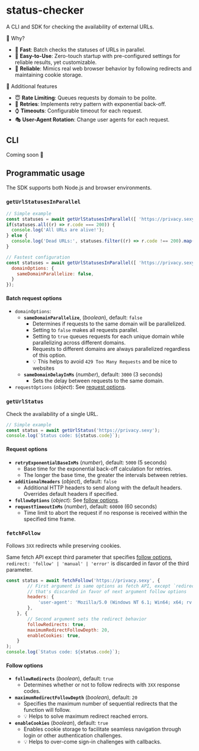 # status-checker

A CLI and SDK for checking the availability of external URLs.

🧐 Why?

- 🏃 **Fast**: Batch checks the statuses of URLs in parallel.
- 🤖 **Easy-to-Use**: Zero-touch startup with pre-configured settings for reliable results, yet customizable.
- 🤞 **Reliable**: Mimics real web browser behavior by following redirects and maintaining cookie storage.

🍭 Additional features

- 😇 **Rate Limiting**: Queues requests by domain to be polite.
- 🔁 **Retries**: Implements retry pattern with exponential back-off.
- ⌚ **Timeouts**: Configurable timeout for each request.
- 🎭️ **User-Agent Rotation**: Change user agents for each request.

## CLI

Coming soon 🚧

## Programmatic usage

The SDK supports both Node.js and browser environments.

### `getUrlStatusesInParallel`

```js
// Simple example
const statuses = await getUrlStatusesInParallel([ 'https://privacy.sexy', /* ... */ ]);
if(statuses.all((r) => r.code === 200)) {
  console.log('All URLs are alive!');
} else {
  console.log('Dead URLs:', statuses.filter((r) => r.code !== 200).map((r) => r.url));
}

// Fastest configuration
const statuses = await getUrlStatusesInParallel([ 'https://privacy.sexy', /* ... */ ], {
  domainOptions: {
    sameDomainParallelize: false,
  }
});
```

#### Batch request options

- `domainOptions`:
  - **`sameDomainParallelize`**, (*boolean*), default: `false`
    - Determines if requests to the same domain will be parallelized.
    - Setting to `false` makes all requests parallel.
    - Setting to `true` queues requests for each unique domain while parallelizing across different domains.
    - Requests to different domains are always parallelized regardless of this option.
    - 💡 This helps to avoid `429 Too Many Requests` and be nice to websites
  - **`sameDomainDelayInMs`** (*number*), default: `3000` (3 seconds)
    - Sets the delay between requests to the same domain.
- `requestOptions` (*object*): See [request options](#request-options).

### `getUrlStatus`

Check the availability of a single URL.

```js
// Simple example
const status = await getUrlStatus('https://privacy.sexy');
console.log(`Status code: ${status.code}`);
```

#### Request options

- **`retryExponentialBaseInMs`** (*number*), default: `5000` (5 seconds)
  - Base time for the exponential back-off calculation for retries.
  - The longer the base time, the greater the intervals between retries.
- **`additionalHeaders`** (*object*), default: `false`
  - Additional HTTP headers to send along with the default headers. Overrides default headers if specified.
- **`followOptions`** (*object*): See [follow options](#follow-options).
- **`requestTimeoutInMs`**  (*number*), default: `60000` (60 seconds)
  - Time limit to abort the request if no response is received within the specified time frame.

### `fetchFollow`

Follows `3XX` redirects while preserving cookies.

Same fetch API except third parameter that specifies [follow options](#follow-options), `redirect: 'follow' | 'manual' | 'error'` is discarded in favor of the third parameter.

```js
const status = await fetchFollow('https://privacy.sexy', {
        // First argument is same options as fetch API, except `redirect` options
        // that's discarded in favor of next argument follow options
        headers: {
            'user-agent': 'Mozilla/5.0 (Windows NT 6.1; Win64; x64; rv:47.0) Gecko/20100101 Firefox/47.0'
        },
    }, {
        // Second argument sets the redirect behavior
        followRedirects: true,
        maximumRedirectFollowDepth: 20,
        enableCookies: true,
    }
);
console.log(`Status code: ${status.code}`); 
```

#### Follow options

- **`followRedirects`** (*boolean*), default: `true`
  - Determines whether or not to follow redirects with `3XX` response codes.
- **`maximumRedirectFollowDepth`** (*boolean*), default: `20`
  - Specifies the maximum number of sequential redirects that the function will follow.
  - 💡 Helps to solve maximum redirect reached errors.
- **`enableCookies`** (*boolean*), default: `true`
  - Enables cookie storage to facilitate seamless navigation through login or other authentication challenges.
  - 💡 Helps to over-come sign-in challenges with callbacks.
